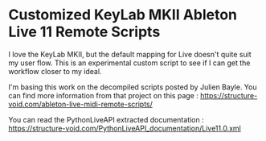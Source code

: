 # Customized KeyLab MKII Ableton Live 11 Remote Scripts

I love the KeyLab MKII, but the default mapping for Live doesn't quite suit my user flow. This is an experimental custom script to see if I can get the workflow closer to my ideal.

I'm basing this work on the decompiled scripts posted by Julien Bayle. You can find more information from that project on this page :
https://structure-void.com/ableton-live-midi-remote-scripts/

You can read the PythonLiveAPI extracted documentation :
https://structure-void.com/PythonLiveAPI_documentation/Live11.0.xml
